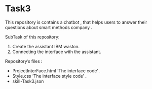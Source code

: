 # Task3
This repository is contains a chatbot , that helps users to answer their questions about smart methods company .

SubTask of this repository:
1. Create the assistant IBM waston.
2. Connecting the interface with the assistant.

Repository’s files :
- ProjectInterFace.html ‘The interface code’ .
- Style.css ‘The interface style code’ .
- skill-Task3.json
